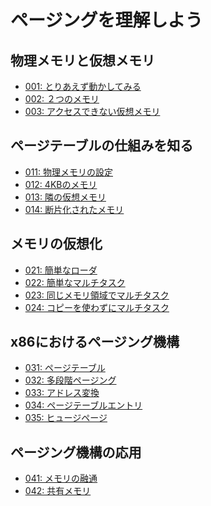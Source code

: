 ページングを理解しよう
=====================================

物理メモリと仮想メモリ
---------------------------------
* [001: とりあえず動かしてみる](001.md)
* [002: ２つのメモリ](002.md)
* [003: アクセスできない仮想メモリ](003.md)

ページテーブルの仕組みを知る
---------------------------------
* [011: 物理メモリの設定](011.md)
* [012: 4KBのメモリ](012.md)
* [013: 隣の仮想メモリ](013.md)
* [014: 断片化されたメモリ](014.md)

メモリの仮想化
---------------------------------
* [021: 簡単なローダ](021.md)
* [022: 簡単なマルチタスク](022.md)
* [023: 同じメモリ領域でマルチタスク](023.md)
* [024: コピーを使わずにマルチタスク](024.md)
<!-- 025: 性能評価 -->

x86におけるページング機構
---------------------------------
* [031: ページテーブル](031.md)
* [032: 多段階ページング](032.md)
* [033: アドレス変換](033.md)
* [034: ページテーブルエントリ](034.md)
* [035: ヒュージページ](035.md)
<!-- 種明かし。最初のページング設定を読む、なぜpt2の物理アドレスがpt2+0x80000000ULなのか -->

ページング機構の応用
---------------------------------
* [041: メモリの融通](041.md)
* [042: 共有メモリ](042.md)

<!-- ヒュージページの使い方 -->
<!-- スタック上書きを検出 -->
<!-- フォルトとCoW -->